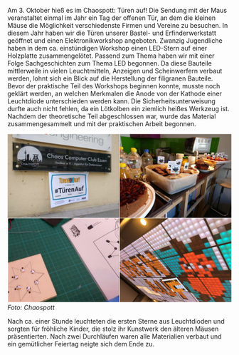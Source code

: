 Am 3. Oktober hieß es im Chaospott: Türen auf! Die Sendung mit der Maus veranstaltet einmal im Jahr ein Tag der offenen Tür, an dem die kleinen Mäuse die Möglichkeit verschiedenste Firmen und Vereine zu besuchen. In diesem Jahr haben wir die Türen unserer Bastel- und Erfinderwerkstatt geöffnet und einen Elektronikworkshop angeboten. Zwanzig Jugendliche haben in dem ca. einstündigen Workshop einen LED-Stern auf einer Holzplatte zusammengelötet. Passend zum Thema haben wir mit einer Folge Sachgeschichten zum Thema LED begonnen. Da diese Bauteile mittlerweile in vielen Leuchtmitteln, Anzeigen und Scheinwerfern verbaut werden, lohnt sich ein Blick auf die Herstellung der filigranen Bauteile. Bevor der praktische Teil des Workshops beginnen konnte, musste noch geklärt werden, an welchen Merkmalen die Anode von der Kathode einer Leuchtdiode unterschieden werden kann. Die Sicherheitsunterweisung durfte auch nicht fehlen, da ein Lötkolben ein ziemlich heißes Werkzeug ist. Nachdem der theoretische Teil abgeschlossen war, wurde das Material zusammengesammelt und mit der praktischen Arbeit begonnen.

![Quelle: Chaospott](/media/2018-10-10/die-maus-00.jpg)
*Foto: Chaospott*

Nach ca. einer Stunde leuchteten die ersten Sterne aus Leuchtdioden und sorgten für fröhliche Kinder, die stolz ihr Kunstwerk den älteren Mäusen präsentierten. Nach zwei Durchläufen waren alle Materialien verbaut und ein gemütlicher Feiertag neigte sich dem Ende zu.